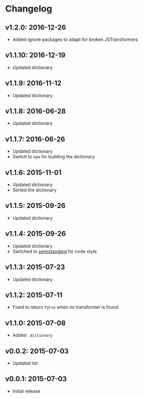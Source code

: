 # Changelog

## v1.2.0: 2016-12-26

- Added ignore packages to adapt for broken JSTransformers

## v1.1.10: 2016-12-19

- Updated dictionary

## v1.1.9: 2016-11-12

- Updated dictionary

## v1.1.8: 2016-06-28

- Updated dictionary

## v1.1.7: 2016-06-26

- Updated dictionary
- Switch to `npm` for building the dictionary

## v1.1.6: 2015-11-01

- Updated dictionary
- Sorted the dictionary

## v1.1.5: 2015-09-26

- Updated dictionary

## v1.1.4: 2015-09-26

- Updated dictionary
- Switched to [semistandard](http://npm.im/semistandard) for code style

## v1.1.3: 2015-07-23

- Updated dictionary

## v1.1.2: 2015-07-11

- Fixed to return `false` when no transformer is found

## v1.1.0: 2015-07-08

- Added `.dictionary`

## v0.0.2: 2015-07-03

- Updated list

## v0.0.1: 2015-07-03

- Initial release
